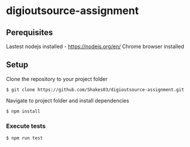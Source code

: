 # digioutsource-assignment

## Perequisites

Lastest nodejs installed - https://nodejs.org/en/
Chrome browser installed

## Setup

Clone the repository to your project folder
```
$ git clone https://github.com/Shakes03/digioutsource-assignment.git
```

Navigate to project folder and install dependencies

``` 
$ npm install
```

### Execute tests

```
$ npm run test
```

